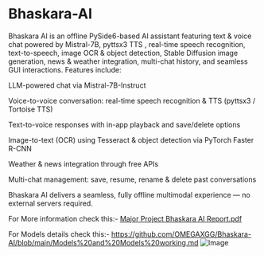 # Bhaskara-AI
Bhaskara AI is an offline PySide6-based AI assistant featuring text &amp; voice chat powered by Mistral-7B, pyttsx3 TTS , real-time speech recognition, text-to-speech, image OCR &amp; object detection, Stable Diffusion image generation, news &amp; weather integration, multi-chat history, and seamless GUI interactions.
Features include:

LLM-powered chat via Mistral-7B-Instruct

Voice-to-voice conversation: real-time speech recognition & TTS (pyttsx3 / Tortoise TTS)

Text-to-voice responses with in-app playback and save/delete options

Image-to-text (OCR) using Tesseract & object detection via PyTorch Faster R-CNN

Weather & news integration through free APIs

Multi-chat management: save, resume, rename & delete past conversations

Bhaskara AI delivers a seamless, fully offline multimodal experience — no external servers required.

For More information check this:- 
[Major Project Bhaskara AI Report.pdf](https://github.com/OMEGAXGG/Bhaskara-AI/blob/main/Major%20Project%20Bhaskara%20AI%20Report.pdf)

For Models details check this:-
  https://github.com/OMEGAXGG/Bhaskara-AI/blob/main/Models%20and%20Models%20working.md
![Image](https://github.com/user-attachments/assets/a01e1523-71b0-478d-90b3-c1c4a48994c9)
